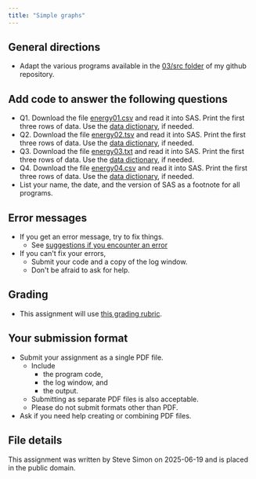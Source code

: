 ```yaml
---
title: "Simple graphs"
---
```


## General directions

-   Adapt the various programs available in the [03/src folder][ref-simon-src] of my github repository. 

## Add code to answer the following questions

-   Q1. Download the file [energy01.csv][ref-simon-energy01] and read it into SAS. Print the first three rows of data. Use the [data dictionary][ref-simon-dictionary01], if needed.
-   Q2. Download the file [energy02.tsv][ref-simon-energy02] and read it into SAS. Print the first three rows of data. Use the [data dictionary][ref-simon-dictionary02], if needed.
-   Q3. Download the file [energy03.txt][ref-simon-energy03] and read it into SAS. Print the first three rows of data. Use the [data dictionary][ref-simon-dictionary03], if needed.
-   Q4. Download the file [energy04.csv][ref-simon-energy04] and read it into SAS. Print the first three rows of data. Use the [data dictionary][ref-simon-dictionary04], if needed.
-   List your name, the date, and the version of SAS as a footnote for all programs.

## Error messages

-   If you get an error message, try to fix things.
    -   See [suggestions if you encounter an error][ref-simon-error]
-   If you can't fix your errors,
    -   Submit your code and a copy of the log window.
    -   Don't be afraid to ask for help.

## Grading

-   This assignment will use [this grading rubric][ref-simon-rubric].

## Your submission format

-   Submit your assignment as a single PDF file. 
    -   Include 
        -   the program code,
        -   the log window, and
        -   the output.
    -   Submitting as separate PDF files is also acceptable.
    -   Please do not submit formats other than PDF.
-   Ask if you need help creating or combining PDF files.

## File details

This assignment was written by Steve Simon on 2025-06-19 and is placed in the public domain.

[ref-simon-src]: https://github.com/pmean/5507-2025b/tree/main/03/src

[ref-simon-energy01]: https://github.com/pmean/data/blob/main/files/energy01.csv
[ref-simon-dictionary01]: https://github.com/pmean/data/blob/main/files/energy01.yaml
[ref-simon-energy02]: https://github.com/pmean/data/blob/main/files/energy02.csv
[ref-simon-dictionary02]: https://github.com/pmean/data/blob/main/files/energy02.yaml
[ref-simon-energy03]: https://github.com/pmean/data/blob/main/files/energy03.csv
[ref-simon-dictionary03]: https://github.com/pmean/data/blob/main/files/energy03.yaml
[ref-simon-energy04]: https://github.com/pmean/data/blob/main/files/energy04.csv
[ref-simon-dictionary04]: https://github.com/pmean/data/blob/main/files/energy04.yaml


[ref-simon-error]: https://github.com/pmean/classes/blob/master/general/src/suggestions-if-you-encounter-an-error.md

[ref-simon-rubric]: https://github.com/pmean/classes/blob/master/general/src/general-grading-rubric.md
